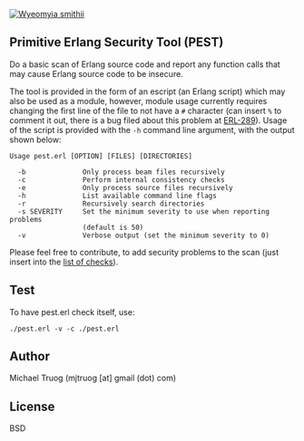 [![Wyeomyia smithii](https://github.com/okeuday/pest/raw/master/images/320px-Wyeomyia_smithii.jpg)](https://en.wikipedia.org/wiki/Mosquito#Lifecycle)

Primitive Erlang Security Tool (PEST)
-------------------------------------

Do a basic scan of Erlang source code and report any function calls that may
cause Erlang source code to be insecure.

The tool is provided in the form of an escript (an Erlang script) which may
also be used as a module, however, module usage currently requires changing
the first line of the file to not have a `#` character
(can insert `%` to comment it out, there is a bug filed about this problem at
 [ERL-289](https://bugs.erlang.org/browse/ERL-289)).  Usage of the script
is provided with the `-h` command line argument, with the output shown below:

    Usage pest.erl [OPTION] [FILES] [DIRECTORIES]
    
      -b              Only process beam files recursively
      -c              Perform internal consistency checks
      -e              Only process source files recursively
      -h              List available command line flags
      -r              Recursively search directories
      -s SEVERITY     Set the minimum severity to use when reporting problems
                      (default is 50)
      -v              Verbose output (set the minimum severity to 0)
    
Please feel free to contribute, to add security problems to the scan
(just insert into the [list of checks](https://github.com/okeuday/pest/blob/3b63e573daa458c68f23a717a4c2168a2e430da3/pest.erl#L122-L185)).

Test
----

To have pest.erl check itself, use:

    ./pest.erl -v -c ./pest.erl

Author
------

Michael Truog (mjtruog [at] gmail (dot) com)

License
-------

BSD

